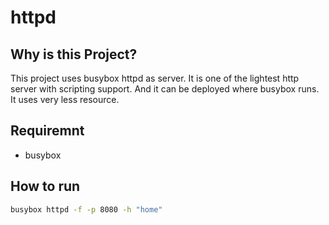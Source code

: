 # httpd

## Why is this Project?

This project uses busybox httpd as server. It is one of the lightest http server
with scripting support. And it can be deployed where busybox runs. It uses very
less resource.

## Requiremnt

- busybox

## How to run

```sh
busybox httpd -f -p 8080 -h "home"
```
